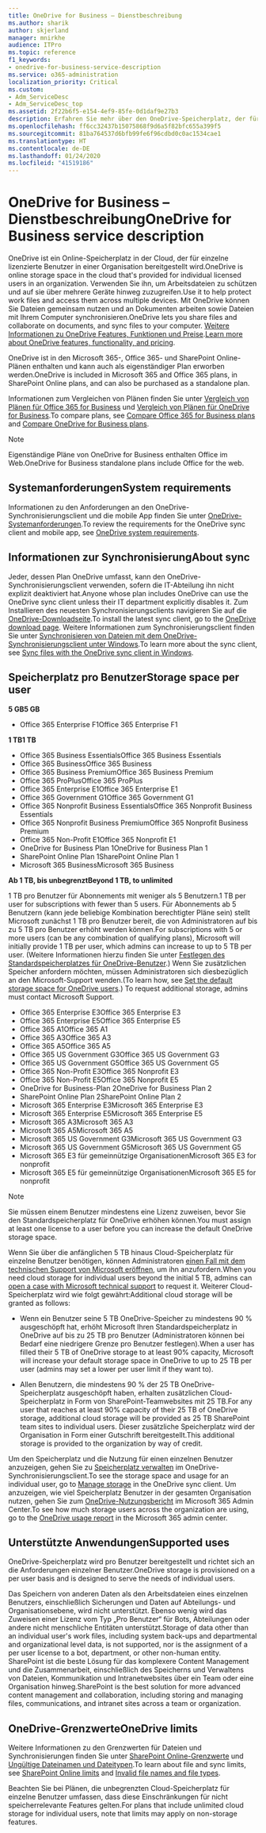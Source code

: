 ```yaml
---
title: OneDrive for Business – Dienstbeschreibung
ms.author: sharik
author: skjerland
manager: mnirkhe
audience: ITPro
ms.topic: reference
f1_keywords:
- onedrive-for-business-service-description
ms.service: o365-administration
localization_priority: Critical
ms.custom:
- Adm_ServiceDesc
- Adm_ServiceDesc_top
ms.assetid: 2f22b6f5-e154-4ef9-85fe-0d1daf9e27b3
description: Erfahren Sie mehr über den OneDrive-Speicherplatz, der für jeden Abonnementplan bereitgestellt wird.
ms.openlocfilehash: ff6cc32437b15075868f9d6a5f82bfc655a399f5
ms.sourcegitcommit: 81ba764537d6bfb99fe6f96cdbd0c0ac1534cae1
ms.translationtype: HT
ms.contentlocale: de-DE
ms.lasthandoff: 01/24/2020
ms.locfileid: "41519186"
---
```

# <a name="onedrive-for-business-service-description"></a><span data-ttu-id="b9474-103">OneDrive for Business – Dienstbeschreibung</span><span class="sxs-lookup"><span data-stu-id="b9474-103">OneDrive for Business service description</span></span>

<span data-ttu-id="b9474-104">OneDrive ist ein Online-Speicherplatz in der Cloud, der für einzelne lizenzierte Benutzer in einer Organisation bereitgestellt wird.</span><span class="sxs-lookup"><span data-stu-id="b9474-104">OneDrive is online storage space in the cloud that's provided for individual licensed users in an organization.</span></span> <span data-ttu-id="b9474-105">Verwenden Sie ihn, um Arbeitsdateien zu schützen und auf sie über mehrere Geräte hinweg zuzugreifen.</span><span class="sxs-lookup"><span data-stu-id="b9474-105">Use it to help protect work files and access them across multiple devices.</span></span> <span data-ttu-id="b9474-106">Mit OneDrive können Sie Dateien gemeinsam nutzen und an Dokumenten arbeiten sowie Dateien mit Ihrem Computer synchronisieren.</span><span class="sxs-lookup"><span data-stu-id="b9474-106">OneDrive lets you share files and collaborate on documents, and sync files to your computer.</span></span> <span data-ttu-id="b9474-107">[Weitere Informationen zu OneDrive Features, Funktionen und Preise](https://go.microsoft.com/fwlink/?linkid=850345).</span><span class="sxs-lookup"><span data-stu-id="b9474-107">[Learn more about OneDrive features, functionality, and pricing](https://go.microsoft.com/fwlink/?linkid=850345).</span></span>
  
<span data-ttu-id="b9474-108">OneDrive ist in den Microsoft 365-, Office 365- und SharePoint Online-Plänen enthalten und kann auch als eigenständiger Plan erworben werden.</span><span class="sxs-lookup"><span data-stu-id="b9474-108">OneDrive is included in Microsoft 365 and Office 365 plans, in SharePoint Online plans, and can also be purchased as a standalone plan.</span></span> 
    
<span data-ttu-id="b9474-109">Informationen zum Vergleichen von Plänen finden Sie unter [Vergleich von Plänen für Office 365 for Business](https://go.microsoft.com/fwlink/?linkid=799177) und [Vergleich von Plänen für OneDrive for Business](https://products.office.com/onedrive-for-business/compare-onedrive-for-business-plans).</span><span class="sxs-lookup"><span data-stu-id="b9474-109">To compare plans, see [Compare Office 365 for Business plans](https://go.microsoft.com/fwlink/?linkid=799177) and [Compare OneDrive for Business plans](https://products.office.com/onedrive-for-business/compare-onedrive-for-business-plans).</span></span> 
  
> [!NOTE]
> <span data-ttu-id="b9474-110">Eigenständige Pläne von OneDrive for Business enthalten Office im Web.</span><span class="sxs-lookup"><span data-stu-id="b9474-110">OneDrive for Business standalone plans include Office for the web.</span></span> 
  
## <a name="system-requirements"></a><span data-ttu-id="b9474-111">Systemanforderungen</span><span class="sxs-lookup"><span data-stu-id="b9474-111">System requirements</span></span>

<span data-ttu-id="b9474-112">Informationen zu den Anforderungen an den OneDrive-Synchronisierungsclient und die mobile App finden Sie unter [OneDrive-Systemanforderungen](https://go.microsoft.com/fwlink/?linkid=837584).</span><span class="sxs-lookup"><span data-stu-id="b9474-112">To review the requirements for the OneDrive sync client and mobile app, see [OneDrive system requirements](https://go.microsoft.com/fwlink/?linkid=837584).</span></span>
  
## <a name="about-sync"></a><span data-ttu-id="b9474-113">Informationen zur Synchronisierung</span><span class="sxs-lookup"><span data-stu-id="b9474-113">About sync</span></span>

<span data-ttu-id="b9474-114">Jeder, dessen Plan OneDrive umfasst, kann den OneDrive-Synchronisierungsclient verwenden, sofern die IT-Abteilung ihn nicht explizit deaktiviert hat.</span><span class="sxs-lookup"><span data-stu-id="b9474-114">Anyone whose plan includes OneDrive can use the OneDrive sync client unless their IT department explicitly disables it.</span></span> <span data-ttu-id="b9474-115">Zum Installieren des neuesten Synchronisierungsclients navigieren Sie auf die [OneDrive-Downloadseite](https://onedrive.live.com/about/download/).</span><span class="sxs-lookup"><span data-stu-id="b9474-115">To install the latest sync client, go to the [OneDrive download page](https://onedrive.live.com/about/download/).</span></span> <span data-ttu-id="b9474-116">Weitere Informationen zum Synchronisierungsclient finden Sie unter [Synchronisieren von Dateien mit dem OneDrive-Synchronisierungsclient unter Windows](https://support.office.com/article/615391c4-2bd3-4aae-a42a-858262e42a49).</span><span class="sxs-lookup"><span data-stu-id="b9474-116">To learn more about the sync client, see [Sync files with the OneDrive sync client in Windows](https://support.office.com/article/615391c4-2bd3-4aae-a42a-858262e42a49).</span></span>
  
## <a name="storage-space-per-user"></a><span data-ttu-id="b9474-117">Speicherplatz pro Benutzer</span><span class="sxs-lookup"><span data-stu-id="b9474-117">Storage space per user</span></span>

<span data-ttu-id="b9474-118">**5 GB**</span><span class="sxs-lookup"><span data-stu-id="b9474-118">**5 GB**</span></span>

- <span data-ttu-id="b9474-119">Office 365 Enterprise F1</span><span class="sxs-lookup"><span data-stu-id="b9474-119">Office 365 Enterprise F1</span></span>

<span data-ttu-id="b9474-120">**1 TB**</span><span class="sxs-lookup"><span data-stu-id="b9474-120">**1 TB**</span></span>

- <span data-ttu-id="b9474-121">Office 365 Business Essentials</span><span class="sxs-lookup"><span data-stu-id="b9474-121">Office 365 Business Essentials</span></span>
- <span data-ttu-id="b9474-122">Office 365 Business</span><span class="sxs-lookup"><span data-stu-id="b9474-122">Office 365 Business</span></span>
- <span data-ttu-id="b9474-123">Office 365 Business Premium</span><span class="sxs-lookup"><span data-stu-id="b9474-123">Office 365 Business Premium</span></span>
- <span data-ttu-id="b9474-124">Office 365 ProPlus</span><span class="sxs-lookup"><span data-stu-id="b9474-124">Office 365 ProPlus</span></span>
- <span data-ttu-id="b9474-125">Office 365 Enterprise E1</span><span class="sxs-lookup"><span data-stu-id="b9474-125">Office 365 Enterprise E1</span></span>
- <span data-ttu-id="b9474-126">Office 365 Government G1</span><span class="sxs-lookup"><span data-stu-id="b9474-126">Office 365 Government G1</span></span>
- <span data-ttu-id="b9474-127">Office 365 Nonprofit Business Essentials</span><span class="sxs-lookup"><span data-stu-id="b9474-127">Office 365 Nonprofit Business Essentials</span></span>
- <span data-ttu-id="b9474-128">Office 365 Nonprofit Business Premium</span><span class="sxs-lookup"><span data-stu-id="b9474-128">Office 365 Nonprofit Business Premium</span></span>
- <span data-ttu-id="b9474-129">Office 365 Non-Profit E1</span><span class="sxs-lookup"><span data-stu-id="b9474-129">Office 365 Nonprofit E1</span></span>
- <span data-ttu-id="b9474-130">OneDrive for Business Plan 1</span><span class="sxs-lookup"><span data-stu-id="b9474-130">OneDrive for Business Plan 1</span></span>
- <span data-ttu-id="b9474-131">SharePoint Online Plan 1</span><span class="sxs-lookup"><span data-stu-id="b9474-131">SharePoint Online Plan 1</span></span>
- <span data-ttu-id="b9474-132">Microsoft 365 Business</span><span class="sxs-lookup"><span data-stu-id="b9474-132">Microsoft 365 Business</span></span>

<span data-ttu-id="b9474-133">**Ab 1 TB, bis unbegrenzt**</span><span class="sxs-lookup"><span data-stu-id="b9474-133">**Beyond 1 TB, to unlimited**</span></span>
 
<span data-ttu-id="b9474-134">1 TB pro Benutzer für Abonnements mit weniger als 5 Benutzern.</span><span class="sxs-lookup"><span data-stu-id="b9474-134">1 TB per user for subscriptions with fewer than 5 users.</span></span> <span data-ttu-id="b9474-135">Für Abonnements ab 5 Benutzern (kann jede beliebige Kombination berechtigter Pläne sein) stellt Microsoft zunächst 1 TB pro Benutzer bereit, die von Administratoren auf bis zu 5 TB pro Benutzer erhöht werden können.</span><span class="sxs-lookup"><span data-stu-id="b9474-135">For subscriptions with 5 or more users (can be any combination of qualifying plans), Microsoft will initially provide 1 TB per user, which admins can increase to up to 5 TB per user.</span></span> <span data-ttu-id="b9474-136">(Weitere Informationen hierzu finden Sie unter [Festlegen des Standardspeicherplatzes für OneDrive-Benutzer](/onedrive/set-default-storage-space).) Wenn Sie zusätzlichen Speicher anfordern möchten, müssen Administratoren sich diesbezüglich an den Microsoft-Support wenden.</span><span class="sxs-lookup"><span data-stu-id="b9474-136">(To learn how, see [Set the default storage space for OneDrive users](/onedrive/set-default-storage-space).) To request additional storage, admins must contact Microsoft Support.</span></span>

- <span data-ttu-id="b9474-137">Office 365 Enterprise E3</span><span class="sxs-lookup"><span data-stu-id="b9474-137">Office 365 Enterprise E3</span></span>
- <span data-ttu-id="b9474-138">Office 365 Enterprise E5</span><span class="sxs-lookup"><span data-stu-id="b9474-138">Office 365 Enterprise E5</span></span>
- <span data-ttu-id="b9474-139">Office 365 A1</span><span class="sxs-lookup"><span data-stu-id="b9474-139">Office 365 A1</span></span>
- <span data-ttu-id="b9474-140">Office 365 A3</span><span class="sxs-lookup"><span data-stu-id="b9474-140">Office 365 A3</span></span>
- <span data-ttu-id="b9474-141">Office 365 A5</span><span class="sxs-lookup"><span data-stu-id="b9474-141">Office 365 A5</span></span>
- <span data-ttu-id="b9474-142">Office 365 US Government G3</span><span class="sxs-lookup"><span data-stu-id="b9474-142">Office 365 US Government G3</span></span>
- <span data-ttu-id="b9474-143">Office 365 US Government G5</span><span class="sxs-lookup"><span data-stu-id="b9474-143">Office 365 US Government G5</span></span>
- <span data-ttu-id="b9474-144">Office 365 Non-Profit E3</span><span class="sxs-lookup"><span data-stu-id="b9474-144">Office 365 Nonprofit E3</span></span>
- <span data-ttu-id="b9474-145">Office 365 Non-Profit E5</span><span class="sxs-lookup"><span data-stu-id="b9474-145">Office 365 Nonprofit E5</span></span>
- <span data-ttu-id="b9474-146">OneDrive for Business-Plan 2</span><span class="sxs-lookup"><span data-stu-id="b9474-146">OneDrive for Business Plan 2</span></span>
- <span data-ttu-id="b9474-147">SharePoint Online Plan 2</span><span class="sxs-lookup"><span data-stu-id="b9474-147">SharePoint Online Plan 2</span></span>
- <span data-ttu-id="b9474-148">Microsoft 365 Enterprise E3</span><span class="sxs-lookup"><span data-stu-id="b9474-148">Microsoft 365 Enterprise E3</span></span>
- <span data-ttu-id="b9474-149">Microsoft 365 Enterprise E5</span><span class="sxs-lookup"><span data-stu-id="b9474-149">Microsoft 365 Enterprise E5</span></span>
- <span data-ttu-id="b9474-150">Microsoft 365 A3</span><span class="sxs-lookup"><span data-stu-id="b9474-150">Microsoft 365 A3</span></span>
- <span data-ttu-id="b9474-151">Microsoft 365 A5</span><span class="sxs-lookup"><span data-stu-id="b9474-151">Microsoft 365 A5</span></span>
- <span data-ttu-id="b9474-152">Microsoft 365 US Government G3</span><span class="sxs-lookup"><span data-stu-id="b9474-152">Microsoft 365 US Government G3</span></span>
- <span data-ttu-id="b9474-153">Microsoft 365 US Government G5</span><span class="sxs-lookup"><span data-stu-id="b9474-153">Microsoft 365 US Government G5</span></span>
- <span data-ttu-id="b9474-154">Microsoft 365 E3 für gemeinnützige Organisationen</span><span class="sxs-lookup"><span data-stu-id="b9474-154">Microsoft 365 E3 for nonprofit</span></span>
- <span data-ttu-id="b9474-155">Microsoft 365 E5 für gemeinnützige Organisationen</span><span class="sxs-lookup"><span data-stu-id="b9474-155">Microsoft 365 E5 for nonprofit</span></span>

> [!NOTE]
> <span data-ttu-id="b9474-156">Sie müssen einem Benutzer mindestens eine Lizenz zuweisen, bevor Sie den Standardspeicherplatz für OneDrive erhöhen können.</span><span class="sxs-lookup"><span data-stu-id="b9474-156">You must assign at least one license to a user before you can increase the default OneDrive storage space.</span></span> 
  
<span data-ttu-id="b9474-157">Wenn Sie über die anfänglichen 5 TB hinaus Cloud-Speicherplatz für einzelne Benutzer benötigen, können Administratoren [einen Fall mit dem technischen Support von Microsoft eröffnen](https://go.microsoft.com/fwlink/?linkid=869559), um ihn anzufordern.</span><span class="sxs-lookup"><span data-stu-id="b9474-157">When you need cloud storage for individual users beyond the initial 5 TB, admins can [open a case with Microsoft technical support](https://go.microsoft.com/fwlink/?linkid=869559) to request it.</span></span> <span data-ttu-id="b9474-158">Weiterer Cloud-Speicherplatz wird wie folgt gewährt:</span><span class="sxs-lookup"><span data-stu-id="b9474-158">Additional cloud storage will be granted as follows:</span></span> 
  
- <span data-ttu-id="b9474-159">Wenn ein Benutzer seine 5 TB OneDrive-Speicher zu mindestens 90 % ausgeschöpft hat, erhöht Microsoft Ihren Standardspeicherplatz in OneDrive auf bis zu 25 TB pro Benutzer (Administratoren können bei Bedarf eine niedrigere Grenze pro Benutzer festlegen).</span><span class="sxs-lookup"><span data-stu-id="b9474-159">When a user has filled their 5 TB of OneDrive storage to at least 90% capacity, Microsoft will increase your default storage space in OneDrive to up to 25 TB per user (admins may set a lower per user limit if they want to).</span></span> 
    
- <span data-ttu-id="b9474-160">Allen Benutzern, die mindestens 90 % der 25 TB OneDrive-Speicherplatz ausgeschöpft haben, erhalten zusätzlichen Cloud-Speicherplatz in Form von SharePoint-Teamwebsites mit 25 TB.</span><span class="sxs-lookup"><span data-stu-id="b9474-160">For any user that reaches at least 90% capacity of their 25 TB of OneDrive storage, additional cloud storage will be provided as 25 TB SharePoint team sites to individual users.</span></span> <span data-ttu-id="b9474-161">Dieser zusätzliche Speicherplatz wird der Organisation in Form einer Gutschrift bereitgestellt.</span><span class="sxs-lookup"><span data-stu-id="b9474-161">This additional storage is provided to the organization by way of credit.</span></span>
    
<span data-ttu-id="b9474-162">Um den Speicherplatz und die Nutzung für einen einzelnen Benutzer anzuzeigen, gehen Sie zu [Speicherplatz verwalten](https://support.office.com/article/31519161-059C-4764-B6F8-F5CD29F7FE68) im OneDrive-Synchronisierungsclient.</span><span class="sxs-lookup"><span data-stu-id="b9474-162">To see the storage space and usage for an individual user, go to [Manage storage](https://support.office.com/article/31519161-059C-4764-B6F8-F5CD29F7FE68) in the OneDrive sync client.</span></span> <span data-ttu-id="b9474-163">Um anzuzeigen, wie viel Speicherplatz Benutzer in der gesamten Organisation nutzen, gehen Sie zum [OneDrive-Nutzungsbericht](/office365/admin/activity-reports/onedrive-for-business-usage) im Microsoft 365 Admin Center.</span><span class="sxs-lookup"><span data-stu-id="b9474-163">To see how much storage users across the organization are using, go to the [OneDrive usage report](/office365/admin/activity-reports/onedrive-for-business-usage) in the Microsoft 365 admin center.</span></span> 
   
## <a name="supported-uses"></a><span data-ttu-id="b9474-164">Unterstützte Anwendungen</span><span class="sxs-lookup"><span data-stu-id="b9474-164">Supported uses</span></span>

<span data-ttu-id="b9474-165">OneDrive-Speicherplatz wird pro Benutzer bereitgestellt und richtet sich an die Anforderungen einzelner Benutzer.</span><span class="sxs-lookup"><span data-stu-id="b9474-165">OneDrive storage is provisioned on a per user basis and is designed to serve the needs of individual users.</span></span>
  
<span data-ttu-id="b9474-166">Das Speichern von anderen Daten als den Arbeitsdateien eines einzelnen Benutzers, einschließlich Sicherungen und Daten auf Abteilungs- und Organisationsebene, wird nicht unterstützt. Ebenso wenig wird das Zuweisen einer Lizenz vom Typ „Pro Benutzer“ für Bots, Abteilungen oder andere nicht menschliche Entitäten unterstützt.</span><span class="sxs-lookup"><span data-stu-id="b9474-166">Storage of data other than an individual user's work files, including system back-ups and departmental and organizational level data, is not supported, nor is the assignment of a per user license to a bot, department, or other non-human entity.</span></span> <span data-ttu-id="b9474-167">SharePoint ist die beste Lösung für das komplexere Content Management und die Zusammenarbeit, einschließlich des Speicherns und Verwaltens von Dateien, Kommunikation und Intranetwebsites über ein Team oder eine Organisation hinweg.</span><span class="sxs-lookup"><span data-stu-id="b9474-167">SharePoint is the best solution for more advanced content management and collaboration, including storing and managing files, communications, and intranet sites across a team or organization.</span></span>
  
## <a name="onedrive-limits"></a><span data-ttu-id="b9474-168">OneDrive-Grenzwerte</span><span class="sxs-lookup"><span data-stu-id="b9474-168">OneDrive limits</span></span>

<span data-ttu-id="b9474-169">Weitere Informationen zu den Grenzwerten für Dateien und Synchronisierungen finden Sie unter [SharePoint Online-Grenzwerte](/office365/servicedescriptions/sharepoint-online-service-description/sharepoint-online-limits) und [Ungültige Dateinamen und Dateitypen](https://support.office.com/article/64883a5d-228e-48f5-b3d2-eb39e07630fa).</span><span class="sxs-lookup"><span data-stu-id="b9474-169">To learn about file and sync limits, see [SharePoint Online limits](/office365/servicedescriptions/sharepoint-online-service-description/sharepoint-online-limits) and [Invalid file names and file types](https://support.office.com/article/64883a5d-228e-48f5-b3d2-eb39e07630fa).</span></span>
  
<span data-ttu-id="b9474-170">Beachten Sie bei Plänen, die unbegrenzten Cloud-Speicherplatz für einzelne Benutzer umfassen, dass diese Einschränkungen für nicht speicherrelevante Features gelten.</span><span class="sxs-lookup"><span data-stu-id="b9474-170">For plans that include unlimited cloud storage for individual users, note that limits may apply on non-storage features.</span></span> 
  